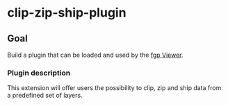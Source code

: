 # clip-zip-ship-plugin

## Goal
Build a plugin that can be loaded and used by the [fgp Viewer](https://github.com/fgpv-vpgf/fgpv-vpgf).

### Plugin description
This extension will offer users the possibility to clip, zip and ship data from a predefined set of layers.
